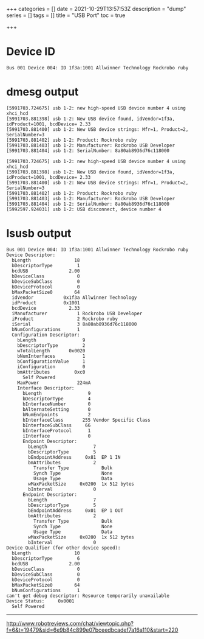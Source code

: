 +++
categories = []
date = 2021-10-29T13:57:53Z
description = "dump"
series = []
tags = []
title = "USB Port"
toc = true

+++
# Device ID

`Bus 001 Device 004: ID 1f3a:1001 Allwinner Technology Rockrobo ruby`

# dmesg output

    [5991703.724675] usb 1-2: new high-speed USB device number 4 using xhci_hcd
    [5991703.881398] usb 1-2: New USB device found, idVendor=1f3a, idProduct=1001, bcdDevice= 2.33
    [5991703.881400] usb 1-2: New USB device strings: Mfr=1, Product=2, SerialNumber=3
    [5991703.881402] usb 1-2: Product: Rockrobo ruby
    [5991703.881403] usb 1-2: Manufacturer: Rockrobo USB Developer
    [5991703.881404] usb 1-2: SerialNumber: 8a80ab8936d76c118000

    [5991703.724675] usb 1-2: new high-speed USB device number 4 using xhci_hcd
    [5991703.881398] usb 1-2: New USB device found, idVendor=1f3a, idProduct=1001, bcdDevice= 2.33
    [5991703.881400] usb 1-2: New USB device strings: Mfr=1, Product=2, SerialNumber=3
    [5991703.881402] usb 1-2: Product: Rockrobo ruby
    [5991703.881403] usb 1-2: Manufacturer: Rockrobo USB Developer
    [5991703.881404] usb 1-2: SerialNumber: 8a80ab8936d76c118000
    [5992597.924031] usb 1-2: USB disconnect, device number 4

# lsusb output

    Bus 001 Device 004: ID 1f3a:1001 Allwinner Technology Rockrobo ruby
    Device Descriptor:
      bLength                18
      bDescriptorType         1
      bcdUSB               2.00
      bDeviceClass            0 
      bDeviceSubClass         0 
      bDeviceProtocol         0 
      bMaxPacketSize0        64
      idVendor           0x1f3a Allwinner Technology
      idProduct          0x1001 
      bcdDevice            2.33
      iManufacturer           1 Rockrobo USB Developer
      iProduct                2 Rockrobo ruby
      iSerial                 3 8a80ab8936d76c118000
      bNumConfigurations      1
      Configuration Descriptor:
        bLength                 9
        bDescriptorType         2
        wTotalLength       0x0020
        bNumInterfaces          1
        bConfigurationValue     1
        iConfiguration          0 
        bmAttributes         0xc0
          Self Powered
        MaxPower              224mA
        Interface Descriptor:
          bLength                 9
          bDescriptorType         4
          bInterfaceNumber        0
          bAlternateSetting       0
          bNumEndpoints           2
          bInterfaceClass       255 Vendor Specific Class
          bInterfaceSubClass     66 
          bInterfaceProtocol      1 
          iInterface              0 
          Endpoint Descriptor:
            bLength                 7
            bDescriptorType         5
            bEndpointAddress     0x81  EP 1 IN
            bmAttributes            2
              Transfer Type            Bulk
              Synch Type               None
              Usage Type               Data
            wMaxPacketSize     0x0200  1x 512 bytes
            bInterval               0
          Endpoint Descriptor:
            bLength                 7
            bDescriptorType         5
            bEndpointAddress     0x01  EP 1 OUT
            bmAttributes            2
              Transfer Type            Bulk
              Synch Type               None
              Usage Type               Data
            wMaxPacketSize     0x0200  1x 512 bytes
            bInterval               0
    Device Qualifier (for other device speed):
      bLength                10
      bDescriptorType         6
      bcdUSB               2.00
      bDeviceClass            0 
      bDeviceSubClass         0 
      bDeviceProtocol         0 
      bMaxPacketSize0        64
      bNumConfigurations      1
    can't get debug descriptor: Resource temporarily unavailable
    Device Status:     0x0001
      Self Powered

***

http://www.robotreviews.com/chat/viewtopic.php?f=6&t=19479&sid=6e9b84c899e07bceedbcadef7a16a110&start=220